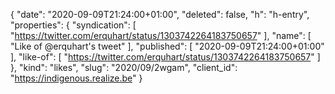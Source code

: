 {
  "date": "2020-09-09T21:24:00+01:00",
  "deleted": false,
  "h": "h-entry",
  "properties": {
    "syndication": [
      "https://twitter.com/erquhart/status/1303742264183750657"
    ],
    "name": [
      "Like of @erquhart's tweet"
    ],
    "published": [
      "2020-09-09T21:24:00+01:00"
    ],
    "like-of": [
      "https://twitter.com/erquhart/status/1303742264183750657"
    ]
  },
  "kind": "likes",
  "slug": "2020/09/2wgam",
  "client_id": "https://indigenous.realize.be"
}
